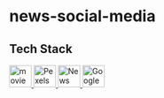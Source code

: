 # news-social-media
## Tech Stack
<a href="https://pypi.org/project/moviepy/" target="_blank" rel="noreferrer"> <img src="https://zulko.github.io/moviepy/_static/logo_small.jpeg" alt="moviepy" width="40" height="40"/> </a>
<a href="https://www.pexels.com/" target="_blank" rel="noreferrer"> <img src="https://seeklogo.com/images/P/pexels-logo-EFB9232709-seeklogo.com.png" alt="Pexels" width="40" height="40"/> </a>
<a href="https://newsapi.org/" target="_blank" rel="noreferrer"> <img src="https://encrypted-tbn0.gstatic.com/images?q=tbn:ANd9GcTkwckp4gkKntuFJ8SA_QBiQFqH_xEK8D2mLg&usqp=CAU" alt="News API" width="40" height="40"/> </a>
<a href="https://cloud.google.com/text-to-speech/" target="_blank" rel="noreferrer"> <img src="https://play-lh.googleusercontent.com/NqWvryDAnkEWLTq36xlrdx0CJ9rzxc3jfYJmIcrlxuJ_0X0QAG7Ojch8mX8_vFRauIvH" alt="Google TTS" width="40" height="40"/> </a>
